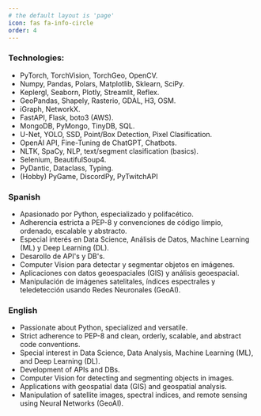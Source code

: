 ```yaml
---
# the default layout is 'page'
icon: fas fa-info-circle
order: 4
---
```


### Technologies:
- PyTorch, TorchVision, TorchGeo, OpenCV.
- Numpy, Pandas, Polars, Matplotlib, Sklearn, SciPy.
- Keplergl, Seaborn, Plotly, Streamlit, Reflex.
- GeoPandas, Shapely, Rasterio, GDAL, H3, OSM.
- iGraph, NetworkX.
- FastAPI, Flask, boto3 (AWS).
- MongoDB, PyMongo, TinyDB, SQL.
- U-Net, YOLO, SSD, Point/Box Detection, Pixel Clasification.
- OpenAI API, Fine-Tuning de ChatGPT, Chatbots.
- NLTK, SpaCy, NLP, text/segment clasification (basics).
- Selenium, BeautifulSoup4.
- PyDantic, Dataclass, Typing.
- (Hobby) PyGame, DiscordPy, PyTwitchAPI

### Spanish
- Apasionado por Python, especializado y polifacético.
- Adherencia estricta a PEP-8 y convenciones de código limpio, ordenado, escalable y abstracto.
- Especial interés en Data Science, Análisis de Datos, Machine Learning (ML) y Deep Learning (DL).
- Desarollo de API's y DB's.
- Computer Vision para detectar y segmentar objetos en imágenes.
- Aplicaciones con datos geoespaciales (GIS) y análisis geoespacial.
- Manipulación de imágenes satelitales, índices espectrales y teledetección usando Redes Neuronales (GeoAI).

### English
- Passionate about Python, specialized and versatile.
- Strict adherence to PEP-8 and clean, orderly, scalable, and abstract code conventions.
- Special interest in Data Science, Data Analysis, Machine Learning (ML), and Deep Learning (DL).
- Development of APIs and DBs.
- Computer Vision for detecting and segmenting objects in images.
- Applications with geospatial data (GIS) and geospatial analysis.
- Manipulation of satellite images, spectral indices, and remote sensing using Neural Networks (GeoAI).


<!-- 
> Add Markdown syntax content to file `_tabs/about.md`{: .filepath } and it will show up on this page.
{: .prompt-tip }
-->